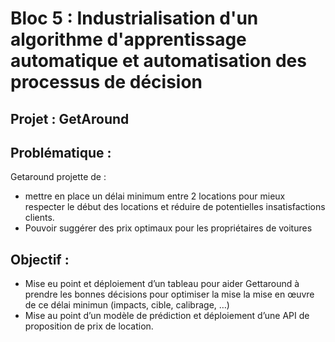 # Bloc 5 : Industrialisation d'un algorithme d'apprentissage automatique et automatisation des processus de décision

## Projet : GetAround

## Problématique :
Getaround projette de :
* mettre en place un délai minimum entre 2 locations pour mieux respecter le début des locations et réduire de potentielles insatisfactions clients.
* Pouvoir suggérer des prix optimaux pour les propriétaires de voitures 

## Objectif :
* Mise eu point et déploiement d’un tableau pour aider Gettaround à prendre les bonnes décisions  pour optimiser la mise la mise en œuvre de ce délai minimun (impacts, cible, calibrage, …)
* Mise au point d’un modèle de prédiction et déploiement d’une API de proposition de prix de location.
